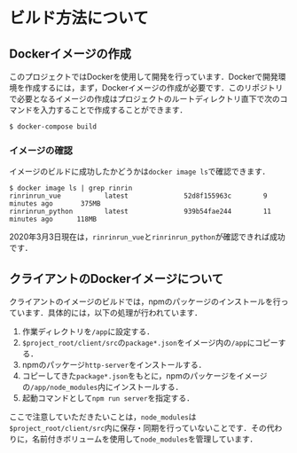 # ビルド方法について

## Dockerイメージの作成

このプロジェクトではDockerを使用して開発を行っています．Dockerで開発環境を作成するには，まず，Dockerイメージの作成が必要です．このリポジトリで必要となるイメージの作成はプロジェクトのルートディレクトリ直下で次のコマンドを入力することで作成することができます．

```shell
$ docker-compose build
```

### イメージの確認

イメージのビルドに成功したかどうかは`docker image ls`で確認できます．

```shell
$ docker image ls | grep rinrin
rinrinrun_vue           latest              52d8f155963c        9 minutes ago       375MB
rinrinrun_python        latest              939b54fae244        11 minutes ago      118MB
```

2020年3月3日現在は，`rinrinrun_vue`と`rinrinrun_python`が確認できれば成功です．

## クライアントのDockerイメージについて

クライアントのイメージのビルドでは，npmのパッケージのインストールを行っています．具体的には，以下の処理が行われています．

1. 作業ディレクトリを`/app`に設定する．
2. `$project_root/client/src`の`package*.json`をイメージ内の`/app`にコピーする．
3. npmのパッケージ`http-server`をインストールする．
4. コピーしてきた`package*.json`をもとに，npmのパッケージをイメージの`/app/node_modules`内にインストールする．
5. 起動コマンドとして`npm run server`を指定する．

ここで注意していただきたいことは，`node_modules`は`$project_root/client/src`内に保存・同期を行っていないことです．その代わりに，名前付きボリュームを使用して`node_modules`を管理しています．
